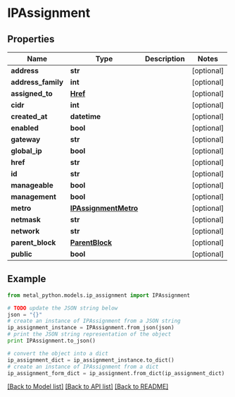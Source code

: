 # IPAssignment


## Properties
Name | Type | Description | Notes
------------ | ------------- | ------------- | -------------
**address** | **str** |  | [optional] 
**address_family** | **int** |  | [optional] 
**assigned_to** | [**Href**](Href.md) |  | [optional] 
**cidr** | **int** |  | [optional] 
**created_at** | **datetime** |  | [optional] 
**enabled** | **bool** |  | [optional] 
**gateway** | **str** |  | [optional] 
**global_ip** | **bool** |  | [optional] 
**href** | **str** |  | [optional] 
**id** | **str** |  | [optional] 
**manageable** | **bool** |  | [optional] 
**management** | **bool** |  | [optional] 
**metro** | [**IPAssignmentMetro**](IPAssignmentMetro.md) |  | [optional] 
**netmask** | **str** |  | [optional] 
**network** | **str** |  | [optional] 
**parent_block** | [**ParentBlock**](ParentBlock.md) |  | [optional] 
**public** | **bool** |  | [optional] 

## Example

```python
from metal_python.models.ip_assignment import IPAssignment

# TODO update the JSON string below
json = "{}"
# create an instance of IPAssignment from a JSON string
ip_assignment_instance = IPAssignment.from_json(json)
# print the JSON string representation of the object
print IPAssignment.to_json()

# convert the object into a dict
ip_assignment_dict = ip_assignment_instance.to_dict()
# create an instance of IPAssignment from a dict
ip_assignment_form_dict = ip_assignment.from_dict(ip_assignment_dict)
```
[[Back to Model list]](../README.md#documentation-for-models) [[Back to API list]](../README.md#documentation-for-api-endpoints) [[Back to README]](../README.md)


